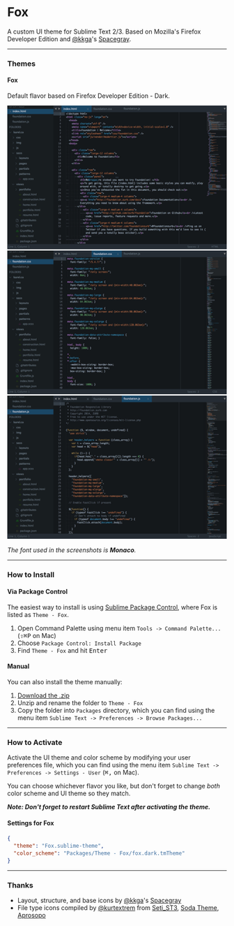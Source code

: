 # Fox

A custom UI theme for Sublime Text 2/3. Based on Mozilla's Firefox Developer Edition and [@kkga](https://github.com/kkga)'s [Spacegray](https://github.com/kkga/spacegray).

***

### Themes

#### Fox

Default flavor based on Firefox Developer Edition - Dark.

![image](screenshots/fox.dark-html.jpg)
![image](screenshots/fox.dark-css.jpg)
![image](screenshots/fox.dark-js.jpg)

*The font used in the screenshots is __Monaco__.*

***

### How to Install

#### Via Package Control

The easiest way to install is using [Sublime Package Control](https://sublime.wbond.net), where Fox is listed as `Theme - Fox`.

1. Open Command Palette using menu item `Tools -> Command Palette...` (<kbd>⇧</kbd><kbd>⌘</kbd><kbd>P</kbd> on Mac)
2. Choose `Package Control: Install Package`
3. Find `Theme - Fox` and hit <kbd>Enter</kbd>

#### Manual

You can also install the theme manually:

1. [Download the .zip](https://github.com/karelvuong/fox/archive/master.zip)
2. Unzip and rename the folder to `Theme - Fox`
3. Copy the folder into `Packages` directory, which you can find using the menu item `Sublime Text -> Preferences -> Browse Packages...`

***

### How to Activate

Activate the UI theme and color scheme by modifying your user preferences file, which you can find using the menu item `Sublime Text -> Preferences -> Settings - User` (<kbd>⌘</kbd><kbd>,</kbd> on Mac).

You can choose whichever flavor you like, but don't forget to change *both* color scheme and UI theme so they match.

***Note: Don't forget to restart Sublime Text after activating the theme.***

#### Settings for Fox

```json
{
  "theme": "Fox.sublime-theme",
  "color_scheme": "Packages/Theme - Fox/fox.dark.tmTheme"
}
```

***

### Thanks

- Layout, structure, and base icons by [@kkga](https://github.com/kkga/)'s [Spacegray](https://github.com/kkga/spacegray)
- File type icons compiled by [@kurtextrem](https://github.com/kurtextrem) from [Seti_ST3](https://github.com/ctf0/Seti_ST3), [Soda Theme](https://github.com/pryley/soda-theme), [Aprosopo](https://github.com/facelessuser/Aprosopo)
